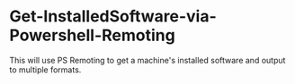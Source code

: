 # Get-InstalledSoftware-via-Powershell-Remoting
This will use PS Remoting to get a machine's installed software and output to multiple formats.
